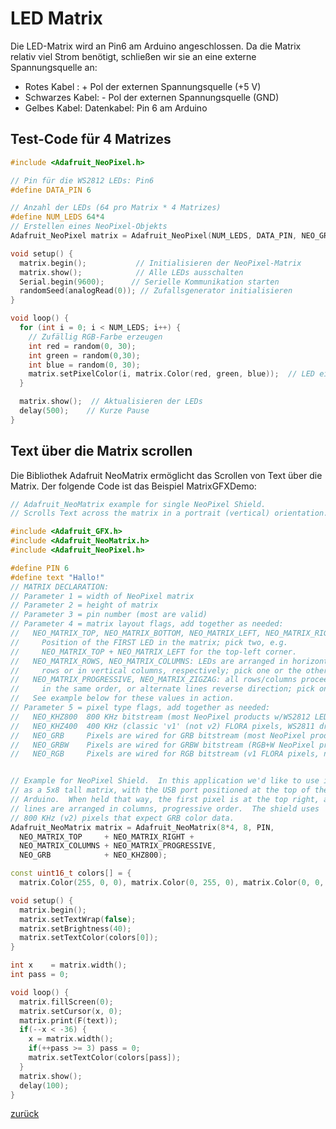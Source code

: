 <link rel="stylesheet" href="https://hi2272.github.io/StyleMD.css">

# LED Matrix

Die LED-Matrix wird an Pin6 am Arduino angeschlossen. Da die Matrix relativ viel Strom benötigt, schließen wir sie an eine externe Spannungsquelle an:
- Rotes Kabel : + Pol der externen Spannungsquelle (+5 V)
- Schwarzes Kabel: - Pol der externen Spannungsquelle (GND)
- Gelbes Kabel: Datenkabel: Pin 6 am Arduino

## Test-Code für 4 Matrizes

```C++
#include <Adafruit_NeoPixel.h>

// Pin für die WS2812 LEDs: Pin6
#define DATA_PIN 6

// Anzahl der LEDs (64 pro Matrix * 4 Matrizes)
#define NUM_LEDS 64*4
// Erstellen eines NeoPixel-Objekts
Adafruit_NeoPixel matrix = Adafruit_NeoPixel(NUM_LEDS, DATA_PIN, NEO_GRB + NEO_KHZ800);

void setup() {
  matrix.begin();           // Initialisieren der NeoPixel-Matrix
  matrix.show();            // Alle LEDs ausschalten
  Serial.begin(9600);      // Serielle Kommunikation starten
  randomSeed(analogRead(0)); // Zufallsgenerator initialisieren
}

void loop() {
  for (int i = 0; i < NUM_LEDS; i++) {
    // Zufällig RGB-Farbe erzeugen
    int red = random(0, 30);    
    int green = random(0,30);
    int blue = random(0, 30);
    matrix.setPixelColor(i, matrix.Color(red, green, blue));  // LED einschalten mit zufälliger Farbe
  }

  matrix.show();  // Aktualisieren der LEDs
  delay(500);    // Kurze Pause
}
```

## Text über die Matrix scrollen

Die Bibliothek Adafruit NeoMatrix ermöglicht das Scrollen von Text über die Matrix. Der folgende Code ist das Beispiel MatrixGFXDemo:

```C++
// Adafruit_NeoMatrix example for single NeoPixel Shield.
// Scrolls Text across the matrix in a portrait (vertical) orientation.

#include <Adafruit_GFX.h>
#include <Adafruit_NeoMatrix.h>
#include <Adafruit_NeoPixel.h>

#define PIN 6
#define text "Hallo!"
// MATRIX DECLARATION:
// Parameter 1 = width of NeoPixel matrix
// Parameter 2 = height of matrix
// Parameter 3 = pin number (most are valid)
// Parameter 4 = matrix layout flags, add together as needed:
//   NEO_MATRIX_TOP, NEO_MATRIX_BOTTOM, NEO_MATRIX_LEFT, NEO_MATRIX_RIGHT:
//     Position of the FIRST LED in the matrix; pick two, e.g.
//     NEO_MATRIX_TOP + NEO_MATRIX_LEFT for the top-left corner.
//   NEO_MATRIX_ROWS, NEO_MATRIX_COLUMNS: LEDs are arranged in horizontal
//     rows or in vertical columns, respectively; pick one or the other.
//   NEO_MATRIX_PROGRESSIVE, NEO_MATRIX_ZIGZAG: all rows/columns proceed
//     in the same order, or alternate lines reverse direction; pick one.
//   See example below for these values in action.
// Parameter 5 = pixel type flags, add together as needed:
//   NEO_KHZ800  800 KHz bitstream (most NeoPixel products w/WS2812 LEDs)
//   NEO_KHZ400  400 KHz (classic 'v1' (not v2) FLORA pixels, WS2811 drivers)
//   NEO_GRB     Pixels are wired for GRB bitstream (most NeoPixel products)
//   NEO_GRBW    Pixels are wired for GRBW bitstream (RGB+W NeoPixel products)
//   NEO_RGB     Pixels are wired for RGB bitstream (v1 FLORA pixels, not v2)


// Example for NeoPixel Shield.  In this application we'd like to use it
// as a 5x8 tall matrix, with the USB port positioned at the top of the
// Arduino.  When held that way, the first pixel is at the top right, and
// lines are arranged in columns, progressive order.  The shield uses
// 800 KHz (v2) pixels that expect GRB color data.
Adafruit_NeoMatrix matrix = Adafruit_NeoMatrix(8*4, 8, PIN,
  NEO_MATRIX_TOP     + NEO_MATRIX_RIGHT +
  NEO_MATRIX_COLUMNS + NEO_MATRIX_PROGRESSIVE,
  NEO_GRB            + NEO_KHZ800);

const uint16_t colors[] = {
  matrix.Color(255, 0, 0), matrix.Color(0, 255, 0), matrix.Color(0, 0, 255) };

void setup() {
  matrix.begin();
  matrix.setTextWrap(false);
  matrix.setBrightness(40);
  matrix.setTextColor(colors[0]);
}

int x    = matrix.width();
int pass = 0;

void loop() {
  matrix.fillScreen(0);
  matrix.setCursor(x, 0);
  matrix.print(F(text));
  if(--x < -36) {
    x = matrix.width();
    if(++pass >= 3) pass = 0;
    matrix.setTextColor(colors[pass]);
  }
  matrix.show();
  delay(100);
}
```

[zurück](index.html)

